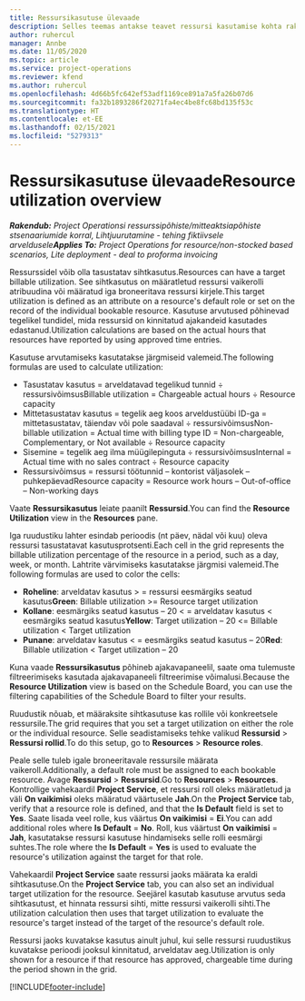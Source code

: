 ```yaml
---
title: Ressursikasutuse ülevaade
description: Selles teemas antakse teavet ressursi kasutamise kohta rakenduses Project Operations.
author: ruhercul
manager: Annbe
ms.date: 11/05/2020
ms.topic: article
ms.service: project-operations
ms.reviewer: kfend
ms.author: ruhercul
ms.openlocfilehash: 4d66b5fc642ef53adf1169ce891a7a5fa26b07d6
ms.sourcegitcommit: fa32b1893286f20271fa4ec4be8fc68bd135f53c
ms.translationtype: HT
ms.contentlocale: et-EE
ms.lasthandoff: 02/15/2021
ms.locfileid: "5279313"
---
```

# <a name="resource-utilization-overview"></a><span data-ttu-id="8aa6f-103">Ressursikasutuse ülevaade</span><span class="sxs-lookup"><span data-stu-id="8aa6f-103">Resource utilization overview</span></span>

<span data-ttu-id="8aa6f-104">_**Rakendub:** Project Operationsi ressurssipõhiste/mitteaktsiapõhiste stsenaariumide korral,  Lihtjuurutamine - tehing fiktiivsele arveldusele_</span><span class="sxs-lookup"><span data-stu-id="8aa6f-104">_**Applies To:** Project Operations for resource/non-stocked based scenarios, Lite deployment - deal to proforma invoicing_</span></span>

<span data-ttu-id="8aa6f-105">Ressurssidel võib olla tasustatav sihtkasutus.</span><span class="sxs-lookup"><span data-stu-id="8aa6f-105">Resources can have a target billable utilization.</span></span> <span data-ttu-id="8aa6f-106">See sihtkasutus on määratletud ressursi vaikerolli atribuudina või määratud iga broneeritava ressursi kirjele.</span><span class="sxs-lookup"><span data-stu-id="8aa6f-106">This target utilization is defined as an attribute on a resource's default role or set on the record of the individual bookable resource.</span></span> <span data-ttu-id="8aa6f-107">Kasutuse arvutused põhinevad tegelikel tundidel, mida ressursid on kinnitatud ajakandeid kasutades edastanud.</span><span class="sxs-lookup"><span data-stu-id="8aa6f-107">Utilization calculations are based on the actual hours that resources have reported by using approved time entries.</span></span>

<span data-ttu-id="8aa6f-108">Kasutuse arvutamiseks kasutatakse järgmiseid valemeid.</span><span class="sxs-lookup"><span data-stu-id="8aa6f-108">The following formulas are used to calculate utilization:</span></span>

  - <span data-ttu-id="8aa6f-109">Tasustatav kasutus = arveldatavad tegelikud tunnid ÷ ressursivõimsus</span><span class="sxs-lookup"><span data-stu-id="8aa6f-109">Billable utilization = Chargeable actual hours ÷ Resource capacity</span></span>
  - <span data-ttu-id="8aa6f-110">Mittetasustatav kasutus = tegelik aeg koos arveldustüübi ID-ga = mittetasustatav, täiendav või pole saadaval ÷ ressursivõimsus</span><span class="sxs-lookup"><span data-stu-id="8aa6f-110">Non-billable utilization = Actual time with billing type ID = Non-chargeable, Complementary, or Not available ÷ Resource capacity</span></span>
  - <span data-ttu-id="8aa6f-111">Sisemine = tegelik aeg ilma müügilepinguta ÷ ressursivõimsus</span><span class="sxs-lookup"><span data-stu-id="8aa6f-111">Internal = Actual time with no sales contract ÷ Resource capacity</span></span>
  - <span data-ttu-id="8aa6f-112">Ressursivõimsus = ressursi töötunnid – kontorist väljasolek – puhkepäevad</span><span class="sxs-lookup"><span data-stu-id="8aa6f-112">Resource capacity = Resource work hours – Out-of-office – Non-working days</span></span>

<span data-ttu-id="8aa6f-113">Vaate **Ressursikasutus** leiate paanilt **Ressursid**.</span><span class="sxs-lookup"><span data-stu-id="8aa6f-113">You can find the **Resource Utilization** view in the **Resources** pane.</span></span>

<span data-ttu-id="8aa6f-114">Iga ruudustiku lahter esindab perioodis (nt päev, nädal või kuu) oleva ressursi tasustatavat kasutusprotsenti.</span><span class="sxs-lookup"><span data-stu-id="8aa6f-114">Each cell in the grid represents the billable utilization percentage of the resource in a period, such as a day, week, or month.</span></span> <span data-ttu-id="8aa6f-115">Lahtrite värvimiseks kasutatakse järgmisi valemeid.</span><span class="sxs-lookup"><span data-stu-id="8aa6f-115">The following formulas are used to color the cells:</span></span>

  - <span data-ttu-id="8aa6f-116">**Roheline**: arveldatav kasutus > = ressursi eesmärgiks seatud kasutus</span><span class="sxs-lookup"><span data-stu-id="8aa6f-116">**Green**: Billable utilization >= Resource target utilization</span></span>
  - <span data-ttu-id="8aa6f-117">**Kollane**: eesmärgiks seatud kasutus – 20 < = arveldatav kasutus < eesmärgiks seatud kasutus</span><span class="sxs-lookup"><span data-stu-id="8aa6f-117">**Yellow**: Target utilization – 20 <= Billable utilization < Target utilization</span></span>
  - <span data-ttu-id="8aa6f-118">**Punane**: arveldatav kasutus < = eesmärgiks seatud kasutus – 20</span><span class="sxs-lookup"><span data-stu-id="8aa6f-118">**Red**: Billable utilization < Target utilization – 20</span></span>

<span data-ttu-id="8aa6f-119">Kuna vaade **Ressursikasutus** põhineb ajakavapaneelil, saate oma tulemuste filtreerimiseks kasutada ajakavapaneeli filtreerimise võimalusi.</span><span class="sxs-lookup"><span data-stu-id="8aa6f-119">Because the **Resource Utilization** view is based on the Schedule Board, you can use the filtering capabilities of the Schedule Board to filter your results.</span></span>

<span data-ttu-id="8aa6f-120">Ruudustik nõuab, et määraksite sihtkasutuse kas rollile või konkreetsele ressursile.</span><span class="sxs-lookup"><span data-stu-id="8aa6f-120">The grid requires that you set a target utilization on either the role or the individual resource.</span></span> <span data-ttu-id="8aa6f-121">Selle seadistamiseks tehke valikud **Ressursid** > **Ressursi rollid**.</span><span class="sxs-lookup"><span data-stu-id="8aa6f-121">To do this setup, go to **Resources** > **Resource roles**.</span></span>

<span data-ttu-id="8aa6f-122">Peale selle tuleb igale broneeritavale ressursile määrata vaikeroll.</span><span class="sxs-lookup"><span data-stu-id="8aa6f-122">Additionally, a default role must be assigned to each bookable resource.</span></span> <span data-ttu-id="8aa6f-123">Avage **Ressursid** > **Ressursid**.</span><span class="sxs-lookup"><span data-stu-id="8aa6f-123">Go to **Resources** > **Resources**.</span></span> <span data-ttu-id="8aa6f-124">Kontrollige vahekaardil **Project Service**, et ressursi roll oleks määratletud ja väli **On vaikimisi** oleks määratud väärtusele **Jah**.</span><span class="sxs-lookup"><span data-stu-id="8aa6f-124">On the **Project Service** tab, verify that a resource role is defined, and that the **Is Default** field is set to **Yes**.</span></span> <span data-ttu-id="8aa6f-125">Saate lisada veel rolle, kus väärtus **On vaikimisi** = **Ei**.</span><span class="sxs-lookup"><span data-stu-id="8aa6f-125">You can add additional roles where **Is Default** = **No**.</span></span> <span data-ttu-id="8aa6f-126">Roll, kus väärtust **On vaikimisi** = **Jah**, kasutatakse ressursi kasutuse hindamiseks selle rolli eesmärgi suhtes.</span><span class="sxs-lookup"><span data-stu-id="8aa6f-126">The role where the **Is Default** = **Yes** is used to evaluate the resource's utilization against the target for that role.</span></span>

<span data-ttu-id="8aa6f-127">Vahekaardil **Project Service** saate ressursi jaoks määrata ka eraldi sihtkasutuse.</span><span class="sxs-lookup"><span data-stu-id="8aa6f-127">On the **Project Service** tab, you can also set an individual target utilization for the resource.</span></span> <span data-ttu-id="8aa6f-128">Seejärel kasutab kasutuse arvutus seda sihtkasutust, et hinnata ressursi sihti, mitte ressursi vaikerolli sihti.</span><span class="sxs-lookup"><span data-stu-id="8aa6f-128">The utilization calculation then uses that target utilization to evaluate the resource's target instead of the target of the resource's default role.</span></span>

<span data-ttu-id="8aa6f-129">Ressursi jaoks kuvatakse kasutus ainult juhul, kui selle ressursi ruudustikus kuvatakse perioodi jooksul kinnitatud, arveldatav aeg.</span><span class="sxs-lookup"><span data-stu-id="8aa6f-129">Utilization is only shown for a resource if that resource has approved, chargeable time during the period shown in the grid.</span></span>


[!INCLUDE[footer-include](../includes/footer-banner.md)]